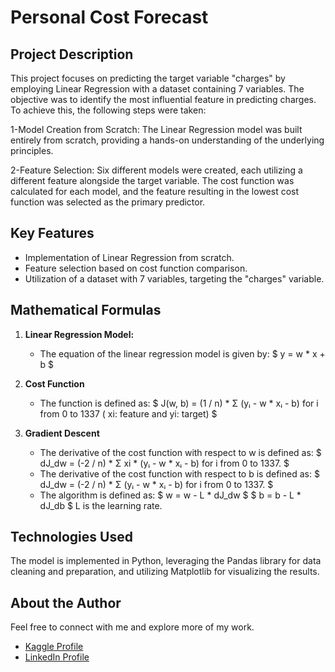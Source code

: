 # Personal Cost Forecast

## Project Description
This project focuses on predicting the target variable "charges" by employing Linear Regression with a dataset containing 7 variables. The objective was to identify the most influential feature in predicting charges. To achieve this, the following steps were taken:

1-Model Creation from Scratch:
The Linear Regression model was built entirely from scratch, providing a hands-on understanding of the underlying principles.

2-Feature Selection:
Six different models were created, each utilizing a different feature alongside the target variable. The cost function was calculated for each model, and the feature resulting in the lowest cost function was selected as the primary predictor.

## Key Features
- Implementation of Linear Regression from scratch.
- Feature selection based on cost function comparison.
- Utilization of a dataset with 7 variables, targeting the "charges" variable.

## Mathematical Formulas
1. **Linear Regression Model:**
   - The equation of the linear regression model is given by:
      $ y = w * x + b $

2. **Cost Function**
   - The function is defined as:
      $ J(w, b) = (1 / n) * Σ (yᵢ - w * xᵢ - b)   for i from 0 to 1337 ( xi: feature and yi: target) $

3. **Gradient Descent**
   - The derivative of the cost function with respect to w is defined as:
      $ dJ_dw = (-2 / n) * Σ xi * (yᵢ - w * xᵢ - b)   for i from 0 to 1337. $
   - The derivative of the cost function with respect to b is defined as:
      $ dJ_dw = (-2 / n) * Σ (yᵢ - w * xᵢ - b)   for i from 0 to 1337. $
   - The algorithm is defined as:
      $ w = w - L * dJ_dw $
      $ b = b - L * dJ_db $
     L is the learning rate.

## Technologies Used
The model is implemented in Python, leveraging the Pandas library for data cleaning and preparation, and utilizing Matplotlib for visualizing the results.
     
## About the Author
Feel free to connect with me and explore more of my work.

- [Kaggle Profile](https://www.kaggle.com/badrlakhal)
- [LinkedIn Profile](https://www.linkedin.com/in/badr-lakhal-721603276/)












